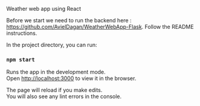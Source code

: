 Weather web app using React

Before we start we need to run the backend here : https://github.com/AvielDagan/WeatherWebApp-Flask.
Follow the README instructions.

In the project directory, you can run:

### `npm start`

Runs the app in the development mode.<br />
Open [http://localhost:3000](http://localhost:3000) to view it in the browser.

The page will reload if you make edits.<br />
You will also see any lint errors in the console.


